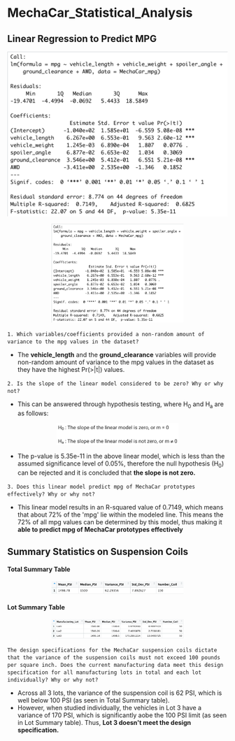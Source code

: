 # MechaCar_Statistical_Analysis

## Linear Regression to Predict MPG

![image1](/Resources/lin_reg_summary.png)

<p align="center">
<img src="/Resources/lin_reg_summary.png" width="60%" height="45%">
</p>

`1. Which variables/coefficients provided a non-random amount of variance to the mpg values in the dataset?`
* The **vehicle_length** and the **ground_clearance** variables will provide non-random amount of variance to the mpg values in the dataset as they have the highest Pr(>|t|) values.

`2. Is the slope of the linear model considered to be zero? Why or why not?`
* This can be answered through hypothesis testing, where H<sub>0</sub> and H<sub>a</sub> are as follows:

<p align="center">
<img src="/Resources/hypothesis_testing_slope.png" width="55%" height="20%">
</p>

* The p-value is 5.35e-11 in the above linear model, which is less than the assumed significance level of 0.05%, therefore the null hypothesis (H<sub>0</sub>) can be rejected and it is concluded that **the slope is not zero.**

`3. Does this linear model predict mpg of MechaCar prototypes effectively? Why or why not?`
* This linear model results in an R-squared value of 0.7149, which means that about 72% of the 'mpg' lie within the modeled line. This means the 72% of all mpg values can be determined by this model, thus making it **able to predict mpg of MechaCar prototypes effectively** 


## Summary Statistics on Suspension Coils

#### Total Summary Table
<p align="center">
<img src="/Resources/total_summary.png" width="60%" height="10%">
</p>

#### Lot Summary Table
<p align="center">
<img src="/Resources/lot_summary.png" width="60%" height="20%">
</p>

`The design specifications for the MechaCar suspension coils dictate that the variance of the suspension coils must not exceed 100 pounds per square inch. Does the current manufacturing data meet this design specification for all manufacturing lots in total and each lot individually? Why or why not?`
* Across all 3 lots, the variance of the suspension coil is 62 PSI, which is well below 100 PSI (as seen in Total Summary table).
* However, when studied individually, the vehicles in Lot 3 have a variance of 170 PSI, which is significantly aobe the 100 PSI limit (as seen in Lot Summary table). Thus, **Lot 3 doesn't meet the design specification.** 